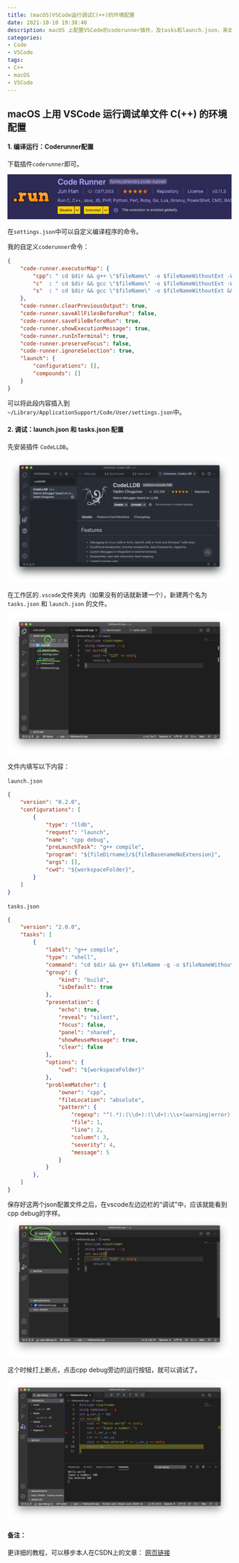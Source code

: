 ```yaml
---
title: (macOS)VSCode运行调试C(++)的环境配置
date: 2021-10-10 19:38:40
description: macOS 上配置VSCode的coderunner插件，及tasks和launch.json，来自动化编译、运行、调试单文件C/C++程序。
categories:
- Code
- VSCode
tags:
- C++
- macOS
- VSCode
---
```


## macOS 上用 VSCode 运行调试单文件 C(++) 的环境配置


#### 1. 编译运行：Coderunner配置

下载插件`coderunner`即可。

![](05_vscode_cpp/coderunner.png)



在`settings.json`中可以自定义编译程序的命令。

我的自定义`coderunner`命令：

```json
{
    "code-runner.executorMap": {
        "cpp": " cd $dir && g++ \"$fileName\" -o $fileNameWithoutExt -W -Wall -std=c++17 &&  ./$fileNameWithoutExt",
        "c"  : " cd $dir && gcc \"$fileName\" -o $fileNameWithoutExt -W -Wall -std=c17   &&  ./$fileNameWithoutExt",
        "s"  : " cd $dir && gcc \"$fileName\" -o $fileNameWithoutExt && ./fileNameWithoutExt"
    },
    "code-runner.clearPreviousOutput": true,
    "code-runner.saveAllFilesBeforeRun": false,
    "code-runner.saveFileBeforeRun": true,
    "code-runner.showExecutionMessage": true,
    "code-runner.runInTerminal": true,
    "code-runner.preserveFocus": false,
    "code-runner.ignoreSelection": true,
    "launch": {
        "configurations": [],
        "compounds": []
    }
}

```

可以将此段内容插入到 `~/Library/ApplicationSupport/Code/User/settings.json`中。





#### 2. 调试：launch.json 和 tasks.json 配置

先安装插件 `CodeLLDB`。

![](05_vscode_cpp/codelldb.png)

在工作区的`.vscode`文件夹内（如果没有的话就新建一个），新建两个名为 `tasks.json` 和 `launch.json` 的文件。

![](05_vscode_cpp/newFile.png)

文件内填写以下内容：

`launch.json`

```json
{
    "version": "0.2.0",
    "configurations": [
        {
            "type": "lldb",
            "request": "launch",
            "name": "cpp debug",
            "preLaunchTask": "g++ compile",
            "program": "${fileDirname}/${fileBasenameNoExtension}",
            "args": [],
            "cwd": "${workspaceFolder}",
        }
    ]
}
```

`tasks.json`

```json
{
    "version": "2.0.0",
    "tasks": [
        {
            "label": "g++ compile",  
            "type": "shell", 
            "command": "cd $dir && g++ $fileName -g -o $fileNameWithoutExt -W -Wall -std=c++17 &&  ./$fileNameWithoutExt",
            "group": {
                "kind": "build",
                "isDefault": true
            },
            "presentation": {
                "echo": true, 
                "reveal": "silent",
                "focus": false, 
                "panel": "shared", 
                "showReuseMessage": true, 
                "clear": false
            },
            "options": {
                "cwd": "${workspaceFolder}" 
            },
            "problemMatcher": {
                "owner": "cpp",
                "fileLocation": "absolute",
                "pattern": {
                    "regexp": "^(.*):(\\d+):(\\d+):\\s+(warning|error):\\s+(.*)$",
                    "file": 1,
                    "line": 2,
                    "column": 3,
                    "severity": 4,
                    "message": 5
                }
            }
        },
    ]
}
```

保存好这两个json配置文件之后，在vscode左边边栏的“调试”中，应该就能看到cpp debug的字样。![](05_vscode_cpp/1.png)

这个时候打上断点，点击cpp debug旁边的运行按钮，就可以调试了。

![](05_vscode_cpp/debugging.png)

#### 备注：

更详细的教程，可以移步本人在CSDN上的文章： [网页链接](https://blog.csdn.net/Kirin_865/article/details/115772784?spm=1001.2014.3001.5501)



